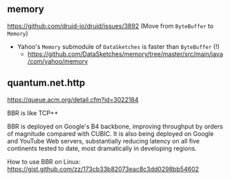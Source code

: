 ## memory

https://github.com/druid-io/druid/issues/3892 (Move from `ByteBuffer` to `Memory`)
- Yahoo's `Memory` submodule of `DataSketches` is faster than `ByteBuffer` (!)
  - https://github.com/DataSketches/memory/tree/master/src/main/java/com/yahoo/memory

## quantum.net.http

https://queue.acm.org/detail.cfm?id=3022184

BBR is like TCP++

BBR is deployed on Google's B4 backbone, improving throughput by orders of magnitude compared with CUBIC. It is also being deployed on Google and YouTube Web servers, substantially reducing latency on all five continents tested to date, most dramatically in developing regions.

How to use BBR on Linux:
https://gist.github.com/zz/173cb33b82073eac8c3dd0298bb54602
